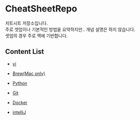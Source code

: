 # CheatSheetRepo
치트시트 저장소입니다.   
주로 셋업이나 기본적인 방법을 요약하지만.. 개념 설명은 하지 않습니다.  
셋업의 경우 주로 맥에 기반합니다.


## Content List
- [vi](https://github.com/liante0904/CheatSheetRepo/blob/master/vi.md)
- [Brew(Mac only)](https://github.com/liante0904/CheatSheetRepo/blob/master/Brew.md)
- [Python](https://github.com/liante0904/CheatSheetRepo/blob/master/Python.md)

- [Git](https://github.com/liante0904/CheatSheetRepo/blob/master/Git.md)
- [Docker](https://github.com/liante0904/CheatSheetRepo/blob/master/Docker.md)
- [intelliJ](https://github.com/liante0904/CheatSheetRepo/blob/master/intelliJ.md)